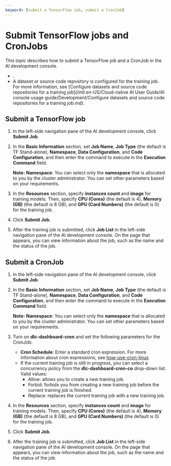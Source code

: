 ```yaml
---
keyword: [submit a TensorFlow job, submit a CronJob]
---
```


# Submit TensorFlow jobs and CronJobs

This topic describes how to submit a TensorFlow job and a CronJob in the AI development console.

-   .
-   A dataset or source code repository is configured for the training job. For more information, see [Configure datasets and source code repositories for a training job](/intl.en-US/Cloud-native AI User Guide/AI console usage guide/Development/Configure datasets and source code repositories for a training job.md).

## Submit a TensorFlow job

1.  In the left-side navigation pane of the AI development console, click **Submit Job**.

2.  In the **Basic Information** section, set **Job Name**, **Job Type** \(the default is TF Stand-alone\), **Namespace**, **Data Configuration**, and **Code Configuration**, and then enter the command to execute in the **Execution Command** field.

    **Note:** **Namespace**: You can select only the **namespace** that is allocated to you by the cluster administrator. You can set other parameters based on your requirements.

3.  In the **Resources** section, specify **instances count** and **image** for training models. Then, specify **CPU \(Cores\)** \(the default is 4\), **Memory \(GB\)** \(the default is 8 GB\), and **GPU \(Card Numbers\)** \(the default is 0\) for the training job.

4.  Click **Submit Job**.

5.  After the training job is submitted, click **Job List** in the left-side navigation pane of the AI development console. On the page that appears, you can view information about the job, such as the name and the status of the job.


## Submit a CronJob

1.  In the left-side navigation pane of the AI development console, click **Submit Job**.

2.  In the **Basic Information** section, set **Job Name**, **Job Type** \(the default is TF Stand-alone\), **Namespace**, **Data Configuration**, and **Code Configuration**, and then enter the command to execute in the **Execution Command** field.

    **Note:** **Namespace**: You can select only the **namespace** that is allocated to you by the cluster administrator. You can set other parameters based on your requirements.

3.  Turn on **dlc-dashboard-cron** and set the following parameters for the CronJob:

    -   **Cron Schedule**: Enter a standard cron expression. For more information about cron expressions, see [how-use-cron-linux](https://opensource.com/article/17/11/how-use-cron-linux).
    -   If the current training job is still in progress, you can select a concurrency policy from the **dlc-dashboard-cron-co** drop-down list. Valid values:
        -   Allow: allows you to create a new training job.
        -   Forbid: forbids you from creating a new training job before the current training job is finished.
        -   Replace: replaces the current training job with a new training job.
4.  In the **Resources** section, specify **instances count** and **image** for training models. Then, specify **CPU \(Cores\)** \(the default is 4\), **Memory \(GB\)** \(the default is 8 GB\), and **GPU \(Card Numbers\)** \(the default is 0\) for the training job.

5.  Click **Submit Job**.

6.  After the training job is submitted, click **Job List** in the left-side navigation pane of the AI development console. On the page that appears, you can view information about the job, such as the name and the status of the job.


